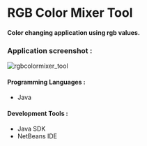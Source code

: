 # RGB Color Mixer Tool

#### Color changing application using rgb values.

### Application screenshot : 

![rgbcolormixer_tool](https://cloud.githubusercontent.com/assets/15425071/24827623/f46a2e7c-1c55-11e7-8541-8832b489933e.PNG)

#### Programming Languages :

* Java

#### Development Tools :

* Java SDK
* NetBeans IDE
